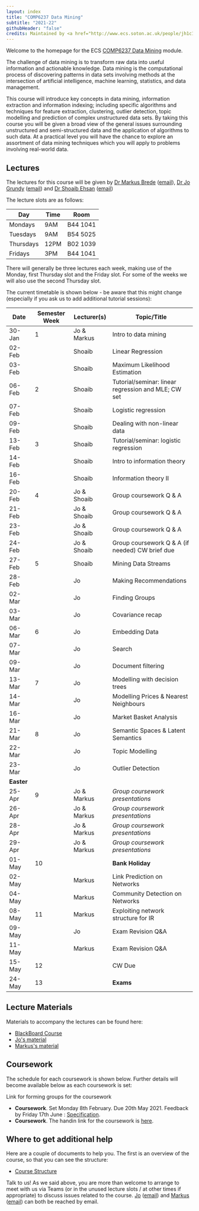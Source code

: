 ```yaml
---
layout: index
title: "COMP6237 Data Mining"
subtitle: "2021-22"
githubHeader: "false"
credits: Maintained by <a href="http://www.ecs.soton.ac.uk/people/jh1c18">Dr Jo Grundy</a>.
---
```


Welcome to the homepage for the ECS [COMP6237 Data Mining](https://secure.ecs.soton.ac.uk/module/COMP6237) module.

The challenge of data mining is to transform raw data into useful information and actionable knowledge. Data mining is the computational process of discovering patterns in data sets involving methods at the intersection of artificial intelligence, machine learning, statistics, and data management. 

This course will introduce key concepts in data mining, information extraction and information indexing; including specific algorithms and techniques for feature extraction, clustering, outlier detection, topic modelling and prediction of complex unstructured data sets. By taking this course you will be given a broad view of the general issues surrounding unstructured and semi-structured data and the application of algorithms to such data. At a practical level you will have the chance to explore an assortment of data mining techniques which you will apply to problems involving real-world data. 

## Lectures
The lectures for this course will be given by <a href="http://www.ecs.soton.ac.uk/people/mb8">Dr Markus Brede</a> ([email](mailto:mb8@ecs.soton.ac.uk)), <a href="http://www.ecs.soton.ac.uk/people/jh1c18">Dr Jo Grundy</a> ([email](mailto:j.grundy@soton.ac.uk)) and <a href="http://www.ecs.soton.ac.uk/people/se3e22">Dr Shoaib Ehsan</a>  ([email](mailto:s.ehsan@soton.ac.uk))

The lecture slots are as follows: 

Day        | Time | Room   
-----------|------|---------------
Mondays    | 9AM	| B44 1041
Tuesdays   | 9AM  | B54 5025
Thursdays	 | 12PM	| B02 1039
Fridays	   | 3PM	| B44 1041

There will generally be three lectures each week, making use of the Monday, first Thursday slot and the Friday slot. For some of the weeks we will also use the second Thursday slot. 

The current timetable is shown below - be aware that this might change (especially if you ask us to add additional tutorial sessions):

| Date       | Semester Week | Lecturer(s)   | Topic/Title                                           | 
|------------|---------------|---------------|-------------------------------------------------------| 
| 30-Jan     | 1             | Jo & Markus   | Intro to data mining                                  | 
| 02-Feb     |               | Shoaib        | Linear Regression                                     |
| 03-Feb     |               | Shoaib        | Maximum Likelihood Estimation                         | 
| 06-Feb     | 2             | Shoaib        | Tutorial/seminar: linear regression and MLE; CW set   | 
| 07-Feb     |               | Shoaib        | Logistic regression                                   |
| 09-Feb     |               | Shoaib        | Dealing with non-linear data                          |
| 13-Feb     | 3             | Shoaib        | Tutorial/seminar: logistic regression                 |
| 14-Feb     |               | Shoaib        | Intro to information theory                           |
| 16-Feb     |               | Shoaib        | Information theory   II                               |
| 20-Feb     | 4             | Jo & Shoaib   | Group coursework Q & A                                |
| 21-Feb     |               | Jo & Shoaib   | Group coursework Q & A                                |
| 23-Feb     |               | Jo & Shoaib   | Group coursework Q & A                                | 
| 24-Feb     |               | Jo & Shoaib   | Group coursework Q & A   (if needed)     CW brief due | 
| 27-Feb     | 5             | Shoaib        | Mining Data Streams                                   |  
| 28-Feb     |               | Jo            | Making Recommendations                                |
| 02-Mar     |               | Jo            | Finding Groups                                        |      
| 03-Mar     |               | Jo            | Covariance recap                                      | 
| 06-Mar     | 6             | Jo            | Embedding Data                                        |
| 07-Mar     |               | Jo            | Search                                                |
| 09-Mar     |               | Jo            | Document filtering                                    |
| 13-Mar     | 7             | Jo            | Modelling with decision trees                         |
| 14-Mar     |               | Jo            | Modelling Prices & Nearest Neighbours                 | 
| 16-Mar     |               | Jo            | Market Basket Analysis                                |
| 21-Mar     | 8             | Jo            | Semantic Spaces & Latent Semantics                    | 
| 22-Mar     |               | Jo            | Topic Modelling                                       |
| 23-Mar     |               | Jo            | Outlier Detection                                     |
| **Easter** |               |               |                                                       | 
| 25-Apr     | 9             | Jo & Markus   | _Group coursework presentations_                      | 
| 26-Apr     |               | Jo & Markus   | _Group coursework presentations_                      | 
| 28-Apr     |               | Jo & Markus   | _Group coursework presentations_                      |
| 29-Apr     |               | Jo & Markus   | _Group coursework presentations_                      | 
| 01-May     | 10            |               | **Bank Holiday**                                      |
| 02-May     |               | Markus        | Link Prediction on Networks                           |
| 04-May     |               | Markus        | Community Detection on Networks                       | 
| 08-May     | 11            | Markus        | Exploiting network structure for IR                   |
| 09-May     |               | Jo            | Exam Revision Q&A                                     | 
| 11-May     |               | Markus        | Exam Revision Q&A                                     |
| 15-May     | 12            |               | CW Due                                                | 
| 24-May     | 13            |               | **Exams**                                             |



## Lecture Materials
Materials to accompany the lectures can be found here:
* [BlackBoard Course](https://blackboard.soton.ac.uk/)
* [Jo's material](jon.html)
* [Markus's material](http://users.ecs.soton.ac.uk/mb8/stats/datamining.html)

## Coursework
The schedule for each coursework is shown below. Further details will become available below as each coursework is set:

Link for forming groups for the coursework
* **Coursework**. Set Monday 8th February. Due 20th May 2021. Feedback by Friday 17th June : [Specification](cw/coursework1.html).
* **Coursework**. The handin link for the coursework is [here](https://handin.ecs.soton.ac.uk/handin/2122/COMP6237/2/).

## Where to get additional help
Here are a couple of documents to help you. The first is an overview of the course, so that you can see the structure: 
* [Course Structure](./lectures/pdf/COMP6237KO.pdf)

Talk to us! As we said above, you are more than welcome to arrange to meet with us via Teams (or in the unused lecture slots / at other times if appropriate) to discuss issues related to the course. <a href="http://www.ecs.soton.ac.uk/people/jh1c18">Jo</a> ([email](mailto:jo.grundy@soton.ac.uk)) and <a href="http://www.ecs.soton.ac.uk/people/mb8">Markus</a> ([email](mailto:mb8@ecs.soton.ac.uk)) can both be reached by email.
<!---or by coming to find us in our offices (32/4053 for Jo & 32/4033 for Markus). --->

<!---For further practical help, you can also talk with the PhD students, who run the help desk in the Zepler lab.--->
